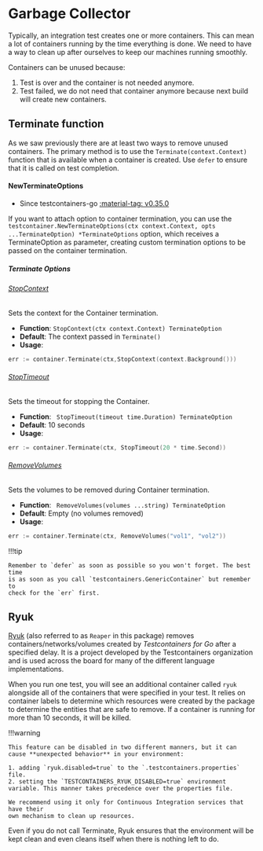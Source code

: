 # Garbage Collector

Typically, an integration test creates one or more containers. This can mean a
lot of containers running by the time everything is done. We need to have a way
to clean up after ourselves to keep our machines running smoothly.

Containers can be unused because:

1. Test is over and the container is not needed anymore.
2. Test failed, we do not need that container anymore because next build will
   create new containers.

## Terminate function

As we saw previously there are at least two ways to remove unused containers.
The primary method is to use the `Terminate(context.Context)` function that is
available when a container is created. Use `defer` to ensure that it is called
on test completion.

#### NewTerminateOptions

- Since testcontainers-go <a href="https://github.com/testcontainers/testcontainers-go/releases/tag/v0.35.0"><span class="tc-version">:material-tag: v0.35.0</span></a>

If you want to attach option to container termination, you can use the `testcontainer.NewTerminateOptions(ctx context.Context, opts ...TerminateOption) *TerminateOptions` option, which receives a TerminateOption as parameter, creating custom termination options to be passed on the container termination.

##### Terminate Options

###### [StopContext](../../cleanup.go)
Sets the context for the Container termination.

- **Function**: `StopContext(ctx context.Context) TerminateOption`
- **Default**: The context passed in `Terminate()`
- **Usage**:
```go
err := container.Terminate(ctx,StopContext(context.Background()))
```

###### [StopTimeout](../../cleanup.go)
Sets the timeout for stopping the Container.

- **Function**: ` StopTimeout(timeout time.Duration) TerminateOption`
- **Default**:  10 seconds
- **Usage**:
```go
err := container.Terminate(ctx, StopTimeout(20 * time.Second))
```

###### [RemoveVolumes](../../cleanup.go)
Sets the volumes to be removed during Container termination.

- **Function**: ` RemoveVolumes(volumes ...string) TerminateOption`
- **Default**:  Empty (no volumes removed)
- **Usage**:
```go
err := container.Terminate(ctx, RemoveVolumes("vol1", "vol2"))
```


!!!tip

    Remember to `defer` as soon as possible so you won't forget. The best time
    is as soon as you call `testcontainers.GenericContainer` but remember to
    check for the `err` first.

## Ryuk

[Ryuk](https://github.com/testcontainers/moby-ryuk) (also referred to as
`Reaper` in this package) removes containers/networks/volumes created by
_Testcontainers for Go_ after a specified delay. It is a project developed by the
Testcontainers organization and is used across the board for many of the
different language implementations.

When you run one test, you will see an additional container called `ryuk`
alongside all of the containers that were specified in your test. It relies on
container labels to determine which resources were created by the package
to determine the entities that are safe to remove. If a container is running
for more than 10 seconds, it will be killed.

!!!warning

    This feature can be disabled in two different manners, but it can cause **unexpected behavior** in your environment:

    1. adding `ryuk.disabled=true` to the `.testcontainers.properties` file.
    2. setting the `TESTCONTAINERS_RYUK_DISABLED=true` environment variable. This manner takes precedence over the properties file.

    We recommend using it only for Continuous Integration services that have their
    own mechanism to clean up resources.

Even if you do not call Terminate, Ryuk ensures that the environment will be
kept clean and even cleans itself when there is nothing left to do.
